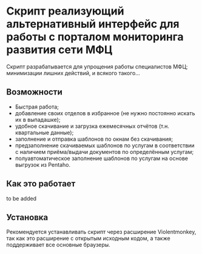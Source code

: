 # Скрипт реализующий альтернативный интерфейс для работы с порталом мониторинга развития сети МФЦ

Скрипт разрабатывается для упрощения работы специалистов МФЦ; минимизации лишних действий, и всякого такого...

## Возможности

* Быстрая работа;
* добавление своих отделов в избранное (не нужно постоянно искать их в выпадашке);
* удобное скачивание и загрузка ежемесячных отчётов (т.н. квартальные данные);
* заполнение и отправка шаблонов по окнам без скачивания;
* предзаполнение скачиваемых шаблонов по услугам в соответствии с наличием приёма/выдачи документов по определённым услугам;
* полуавтоматическое заполнение шаблонов по услугам на основе выгрузок из Pentaho.

## Как это работает

to be added

## Установка

Рекомендуется устанавливать скрипт через расширение Violentmonkey, так как это расширение с открытым исходным кодом, а также поддерживает все основные браузеры.
